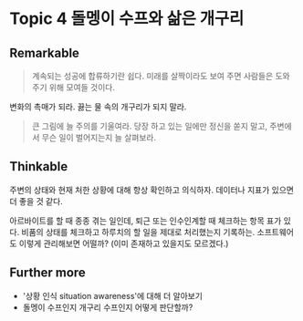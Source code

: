 # Topic 4 돌멩이 수프와 삶은 개구리

## Remarkable

> 계속되는 성공에 합류하기란 쉽다. 미래를 살짝이라도 보여 주면 사람들은 도와주기 위해 모여들 것이다.

변화의 촉매가 되라.
끓는 물 속의 개구리가 되지 말라.

> 큰 그림에 늘 주의를 기울여라. 당장 하고 있는 일에만 정신을 쏟지 말고, 주변에서 무슨 일이 벌어지는지 늘 살펴보라.

## Thinkable

주변의 상태와 현재 처한 상황에 대해 항상 확인하고 의식하자.
데이터나 지표가 있으면 더 좋을 것 같다.

아르바이트를 할 때 종종 겪는 일인데,
퇴근 또는 인수인계할 때 체크하는 항목 표가 있다.
비품의 상태를 체크하고 하루치의 할 일을 제대로 처리했는지 기록하는.
소프트웨어도 이렇게 관리해보면 어떨까? (이미 존재하고 있을지도 모르겠다.)

## Further more

- '상황 인식 situation awareness'에 대해 더 알아보기
- 돌멩이 수프인지 개구리 수프인지 어떻게 판단할까?
